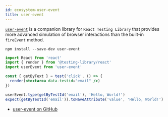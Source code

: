 ```yaml
---
id: ecosystem-user-event
title: user-event
---
```


[`user-event`][gh] is a companion library for `React Testing Library` that
provides more advanced simulation of browser interactions than the built-in
`fireEvent` method.

```
npm install --save-dev user-event
```

```jsx
import React from 'react'
import { render } from '@testing-library/react'
import userEvent from 'user-event'

const { getByText } = test('click', () => {
  render(<textarea data-testid="email" />)
})

userEvent.type(getByTestId('email'), 'Hello, World!')
expect(getByTestId('email')).toHaveAttribute('value', 'Hello, World!')
```

- [user-event on GitHub][gh]

[gh]: https://github.com/Gpx/user-event
